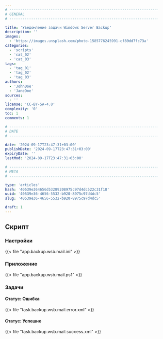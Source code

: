 ```yaml
---
# -------------------------------------------------------------------------------------------------------------------- #
# GENERAL
# -------------------------------------------------------------------------------------------------------------------- #

title: 'Уведомление задачи Windows Server Backup'
description: ''
images:
  - 'https://images.unsplash.com/photo-1585776245991-cf89dd7fc73a'
categories:
  - 'scripts'
  - 'cat_02'
  - 'cat_03'
tags:
  - 'tag_01'
  - 'tag_02'
  - 'tag_03'
authors:
  - 'JohnDoe'
  - 'JaneDoe'
sources:
  - ''
license: 'CC-BY-SA-4.0'
complexity: '0'
toc: 1
comments: 1

# -------------------------------------------------------------------------------------------------------------------- #
# DATE
# -------------------------------------------------------------------------------------------------------------------- #

date: '2024-09-17T23:47:31+03:00'
publishDate: '2024-09-17T23:47:31+03:00'
expiryDate: ''
lastMod: '2024-09-17T23:47:31+03:00'

# -------------------------------------------------------------------------------------------------------------------- #
# META
# -------------------------------------------------------------------------------------------------------------------- #

type: 'articles'
hash: '40539e364656d53289208975c97d4dc522c31f18'
uuid: '40539e36-4656-5532-b920-8975c97d4dc5'
slug: '40539e36-4656-5532-b920-8975c97d4dc5'

draft: 1
---
```




<!--more-->

## Скрипт

### Настройки

{{< file "app.backup.wsb.mail.ini" >}}

### Приложение

{{< file "app.backup.wsb.mail.ps1" >}}

### Задачи

#### Статус: Ошибка

{{< file "task.backup.wsb.mail.error.xml" >}}

#### Статус: Успешно

{{< file "task.backup.wsb.mail.success.xml" >}}
